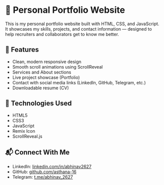 # 💼 Personal Portfolio Website

This is my personal portfolio website built with HTML, CSS, and JavaScript. It showcases my skills, projects, and contact information — designed to help recruiters and collaborators get to know me better.

## 🚀 Features

- Clean, modern responsive design
- Smooth scroll animations using ScrollReveal
- Services and About sections
- Live project showcase (Portfolio)
- Contact with social media links (LinkedIn, GitHub, Telegram, etc.)
- Downloadable resume (CV)

## 📁 Technologies Used

- HTML5
- CSS3
- JavaScript
- Remix Icon
- ScrollReveal.js

## 📬 Connect With Me

- LinkedIn: [linkedin.com/in/abhinav2627](https://www.linkedin.com/in/abhinav2627)
- GitHub: [github.com/asthana-16](https://github.com/asthana-16)
- Telegram: [t.me/abhinav_2627](https://t.me/abhinav_2627)


